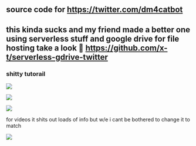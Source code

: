 ## source code for https://twitter.com/dm4catbot

## this kinda sucks and my friend made a better one using serverless stuff and google drive for file hosting take a look 📲 https://github.com/x-t/serverless-gdrive-twitter


### shitty tutorail

![](https://cdn.discordapp.com/attachments/766810395692236830/776946685313679388/unknown.png)

![](https://cdn.discordapp.com/attachments/766810395692236830/776947390933368852/unknown.png)

![](https://cdn.discordapp.com/attachments/766810395692236830/776947530470391832/unknown.png)

for videos it shits out loads of info but w/e i cant be bothered to change it to match

![](https://cdn.discordapp.com/attachments/322114245632327703/777164776941682708/unknown.png)
